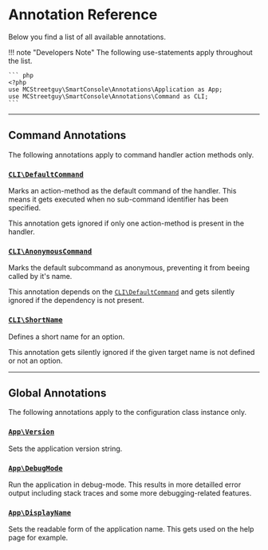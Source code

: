 <h1>Annotation Reference</h1>

Below you find a list of all available annotations.

!!! note "Developers Note"
    The following use-statements apply throughout the list.

    ``` php
    <?php
    use MCStreetguy\SmartConsole\Annotations\Application as App;
    use MCStreetguy\SmartConsole\Annotations\Command as CLI;
    ```

---------------------------

## Command Annotations

The following annotations apply to command handler action methods only.

### [`CLI\DefaultCommand`](https://github.com/MCStreetguy/SmartConsole/blob/master/Classes/Annotations/Command/DefaultCommand.php)

Marks an action-method as the default command of the handler.
This means it gets executed when no sub-command identifier has been specified.

This annotation gets ignored if only one action-method is present in the handler.

### [`CLI\AnonymousCommand`](https://github.com/MCStreetguy/SmartConsole/blob/master/Classes/Annotations/Command/AnonymousCommand.php)

Marks the default subcommand as anonymous, preventing it from beeing called by it's name.

This annotation depends on the [`CLI\DefaultCommand`](#clidefaultcommand) and gets silently ignored if the dependency is not present.

### [`CLI\ShortName`](https://github.com/MCStreetguy/SmartConsole/blob/master/Classes/Annotations/Command/ShortName.php)

Defines a short name for an option.

This annotation gets silently ignored if the given target name is not defined or not an option.

---------------------------

## Global Annotations

The following annotations apply to the configuration class instance only.

### [`App\Version`](https://github.com/MCStreetguy/SmartConsole/blob/master/Classes/Annotations/Application/Version.php)

Sets the application version string.

### [`App\DebugMode`](https://github.com/MCStreetguy/SmartConsole/blob/master/Classes/Annotations/Application/DebugMode.php)

Run the application in debug-mode.
This results in more detailled error output including stack traces and some more debugging-related features.

### [`App\DisplayName`](https://github.com/MCStreetguy/SmartConsole/blob/master/Classes/Annotations/Application/DisplayName.php)

Sets the readable form of the application name.
This gets used on the help page for example.